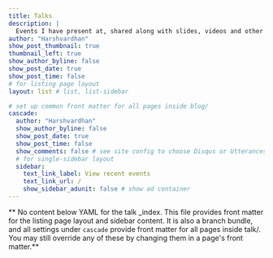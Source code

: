 ```yaml
---
title: Talks
description: |
  Events I have present at, shared along with slides, videos and other related resources.
author: "Harshvardhan"
show_post_thumbnail: true
thumbnail_left: true
show_author_byline: false
show_post_date: true
show_post_time: false
# for listing page layout
layout: list # list, list-sidebar

# set up common front matter for all pages inside blog/
cascade:
  author: "Harshvardhan"
  show_author_byline: false
  show_post_date: true
  show_post_time: false
  show_comments: false # see site config to choose Disqus or Utterances
  # for single-sidebar layout
  sidebar:
    text_link_label: View recent events
    text_link_url: /
    show_sidebar_adunit: false # show ad container
---
```


** No content below YAML for the talk _index. This file provides front matter for the listing page layout and sidebar content. It is also a branch bundle, and all settings under `cascade` provide front matter for all pages inside talk/. You may still override any of these by changing them in a page's front matter.**
